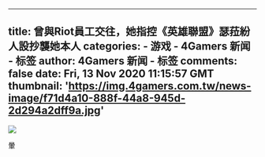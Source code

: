 
---
title: 曾與Riot員工交往，她指控《英雄聯盟》瑟菈紛人設抄襲她本人
categories: 
    - 游戏
    - 4Gamers 新闻 - 标签
author: 4Gamers 新闻 - 标签
comments: false
date: Fri, 13 Nov 2020 11:15:57 GMT
thumbnail: 'https://img.4gamers.com.tw/news-image/f71d4a10-888f-44a8-945d-2d294a2dff9a.jpg'
---

<div>   
<img src="https://img.4gamers.com.tw/news-image/f71d4a10-888f-44a8-945d-2d294a2dff9a.jpg" referrerpolicy="no-referrer"><p>暈</p>  
</div>
            